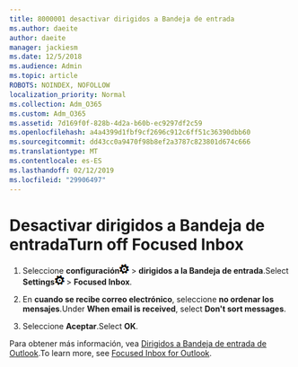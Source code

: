 ```yaml
---
title: 8000001 desactivar dirigidos a Bandeja de entrada
ms.author: daeite
author: daeite
manager: jackiesm
ms.date: 12/5/2018
ms.audience: Admin
ms.topic: article
ROBOTS: NOINDEX, NOFOLLOW
localization_priority: Normal
ms.collection: Adm_O365
ms.custom: Adm_O365
ms.assetid: 7d169f0f-828b-4d2a-b60b-ec9297df2c59
ms.openlocfilehash: a4a4399d1fbf9cf2696c912c6ff51c36390dbb60
ms.sourcegitcommit: dd43cc0a9470f98b8ef2a3787c823801d674c666
ms.translationtype: MT
ms.contentlocale: es-ES
ms.lasthandoff: 02/12/2019
ms.locfileid: "29906497"
---
```

# <a name="turn-off-focused-inbox"></a><span data-ttu-id="76017-102">Desactivar dirigidos a Bandeja de entrada</span><span class="sxs-lookup"><span data-stu-id="76017-102">Turn off Focused Inbox</span></span>

1. <span data-ttu-id="76017-103">Seleccione **configuración**![configuración de](media/f4b2e798-fff1-4a14-931f-5677a4543b58.png) \> **dirigidos a la Bandeja de entrada**.</span><span class="sxs-lookup"><span data-stu-id="76017-103">Select **Settings**![Settings](media/f4b2e798-fff1-4a14-931f-5677a4543b58.png) \> **Focused Inbox**.</span></span>
    
2. <span data-ttu-id="76017-104">En **cuando se recibe correo electrónico**, seleccione **no ordenar los mensajes**.</span><span class="sxs-lookup"><span data-stu-id="76017-104">Under **When email is received**, select **Don't sort messages**.</span></span>
    
3. <span data-ttu-id="76017-105">Seleccione **Aceptar**.</span><span class="sxs-lookup"><span data-stu-id="76017-105">Select **OK**.</span></span>
    
<span data-ttu-id="76017-106">Para obtener más información, vea [Dirigidos a Bandeja de entrada de Outlook](https://go.microsoft.com/fwlink/p/?linkid=873108).</span><span class="sxs-lookup"><span data-stu-id="76017-106">To learn more, see [Focused Inbox for Outlook](https://go.microsoft.com/fwlink/p/?linkid=873108).</span></span>
  

